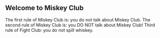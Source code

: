 ## Welcome to Miskey Club

The first rule of Miskey Club is: you do not talk about Miskey Club. The second rule of Miskey Club is: you DO NOT talk about Miskey Club!
Third rule of Fight Club: you do not spill whiskey.